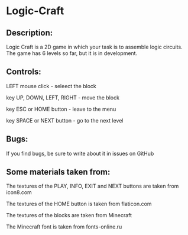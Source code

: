 # Logic-Craft

## Description:

Logic Craft is a 2D game in which your task is to assemble logic circuits.  The game has 6 levels so far, but it is in development.

## Controls:

LEFT mouse click - seleect the block

key UP, DOWN, LEFT, RIGHT - move the block

key ESC or HOME button - leave to the menu

key SPACE or NEXT button - go to the next level

## Bugs:

If you find bugs, be sure to write about it in issues on GitHub

## Some materials taken from:

The textures of the PLAY, INFO, EXIT and NEXT buttons are taken from icon8.com

The textures of the HOME button is taken from flaticon.com

The textures of the blocks are taken from Minecraft

The Minecraft font is taken from fonts-online.ru
